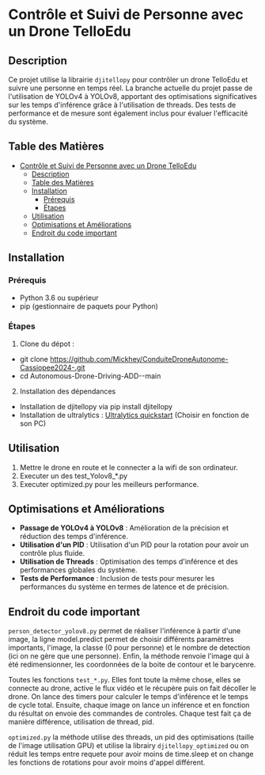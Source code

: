 # Contrôle et Suivi de Personne avec un Drone TelloEdu

## Description

Ce projet utilise la librairie `djitellopy` pour contrôler un drone TelloEdu et suivre une personne en temps réel. La branche actuelle du projet passe de l'utilisation de YOLOv4 à YOLOv8, apportant des optimisations significatives sur les temps d'inférence grâce à l'utilisation de threads. Des tests de performance et de mesure sont également inclus pour évaluer l'efficacité du système.

## Table des Matières

- [Contrôle et Suivi de Personne avec un Drone TelloEdu](#contrôle-et-suivi-de-personne-avec-un-drone-telloedu)
  - [Description](#description)
  - [Table des Matières](#table-des-matières)
  - [Installation](#installation)
    - [Prérequis](#prérequis)
    - [Étapes](#étapes)
  - [Utilisation](#utilisation)
  - [Optimisations et Améliorations](#optimisations-et-améliorations)
  - [Endroit du code important](#endroit-du-code-important)

## Installation

### Prérequis

- Python 3.6 ou supérieur
- pip (gestionnaire de paquets pour Python)

### Étapes

1. Clone du dépot :

- git clone <https://github.com/Mickhey/ConduiteDroneAutonome-Cassiopee2024-.git>
- cd Autonomous-Drone-Driving-ADD--main

2. Installation des dépendances

- Installation de djitellopy via pip install djitellopy
- Installation de ultralytics : [Ultralytics quickstart](https://docs.ultralytics.com/quickstart/) (Choisir en fonction de son PC)

## Utilisation

1. Mettre le drone en route et le connecter a la wifi de son ordinateur.
2. Executer un des test_Yolov8_*.py
3. Executer optimized.py pour les meilleurs performance.

## Optimisations et Améliorations

- **Passage de YOLOv4 à YOLOv8** : Amélioration de la précision et réduction des temps d'inférence.
- **Utilisation d'un PID** : Utilisation d'un PID pour la rotation pour avoir un contrôle plus fluide.
- **Utilisation de Threads** : Optimisation des temps d'inférence et des performances globales du système.
- **Tests de Performance** : Inclusion de tests pour mesurer les performances du système en termes de latence et de précision.

## Endroit du code important

`person_detector_yolov8.py` permet de réaliser l'inférence à partir d'une image, la ligne model.predict permet de choisir différents paramètres importants, l'image, la classe (0 pour personne) et le nombre de detection (ici on ne gère que une personne). Enfin, la méthode renvoie l'image qui à été redimensionner, les coordonnées de la boite de contour et le barycenre.

Toutes les fonctions `test_*.py`. Elles font toute la même chose, elles se connecte au drone, active le flux vidéo et le récupère puis on fait décoller le drone. On lance des timers pour calculer le temps d'inférence et le temps de cycle total. Ensuite, chaque image on lance un inférence et en fonction du résultat on envoie des commandes de controles. Chaque test fait ça de manière différence, utilisation de thread, pid.

`optimized.py` la méthode utilise des threads, un pid des optimisations (taille de l'image utilisation GPU) et utilise la librairy `djitellopy_optimized` ou on réduit les temps entre requete pour avoir moins de time.sleep et on change les fonctions de rotations pour avoir moins d'appel différent.
